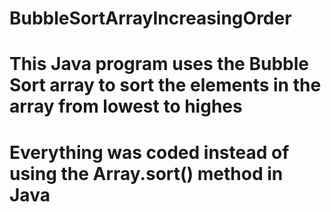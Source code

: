 # BubbleSortArrayIncreasingOrder
# This Java program uses the Bubble Sort array to sort the elements in the array from lowest to highes
# Everything was coded instead of using the Array.sort() method in Java
